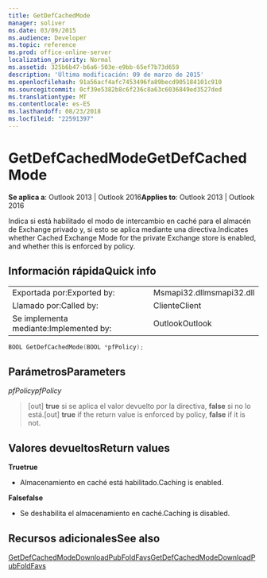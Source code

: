 ```yaml
---
title: GetDefCachedMode
manager: soliver
ms.date: 03/09/2015
ms.audience: Developer
ms.topic: reference
ms.prod: office-online-server
localization_priority: Normal
ms.assetid: 325b6b47-b6a6-503e-e9bb-65ef7b73d659
description: 'Última modificación: 09 de marzo de 2015'
ms.openlocfilehash: 91a56acf4afc7453496fa89becd905184101c910
ms.sourcegitcommit: 0cf39e5382b8c6f236c8a63c6036849ed3527ded
ms.translationtype: MT
ms.contentlocale: es-ES
ms.lasthandoff: 08/23/2018
ms.locfileid: "22591397"
---
```

# <a name="getdefcachedmode"></a><span data-ttu-id="19212-103">GetDefCachedMode</span><span class="sxs-lookup"><span data-stu-id="19212-103">GetDefCachedMode</span></span>

  
  
<span data-ttu-id="19212-104">**Se aplica a**: Outlook 2013 | Outlook 2016</span><span class="sxs-lookup"><span data-stu-id="19212-104">**Applies to**: Outlook 2013 | Outlook 2016</span></span> 
  
<span data-ttu-id="19212-105">Indica si está habilitado el modo de intercambio en caché para el almacén de Exchange privado y, si esto se aplica mediante una directiva.</span><span class="sxs-lookup"><span data-stu-id="19212-105">Indicates whether Cached Exchange Mode for the private Exchange store is enabled, and whether this is enforced by policy.</span></span>
  
## <a name="quick-info"></a><span data-ttu-id="19212-106">Información rápida</span><span class="sxs-lookup"><span data-stu-id="19212-106">Quick info</span></span>

|||
|:-----|:-----|
|<span data-ttu-id="19212-107">Exportada por:</span><span class="sxs-lookup"><span data-stu-id="19212-107">Exported by:</span></span>  <br/> |<span data-ttu-id="19212-108">Msmapi32.dll</span><span class="sxs-lookup"><span data-stu-id="19212-108">msmapi32.dll</span></span>  <br/> |
|<span data-ttu-id="19212-109">Llamado por:</span><span class="sxs-lookup"><span data-stu-id="19212-109">Called by:</span></span>  <br/> |<span data-ttu-id="19212-110">Cliente</span><span class="sxs-lookup"><span data-stu-id="19212-110">Client</span></span>  <br/> |
|<span data-ttu-id="19212-111">Se implementa mediante:</span><span class="sxs-lookup"><span data-stu-id="19212-111">Implemented by:</span></span>  <br/> |<span data-ttu-id="19212-112">Outlook</span><span class="sxs-lookup"><span data-stu-id="19212-112">Outlook</span></span>  <br/> |
   
```cpp
BOOL GetDefCachedMode(BOOL *pfPolicy); 

```

## <a name="parameters"></a><span data-ttu-id="19212-113">Parámetros</span><span class="sxs-lookup"><span data-stu-id="19212-113">Parameters</span></span>

 <span data-ttu-id="19212-114">_pfPolicy_</span><span class="sxs-lookup"><span data-stu-id="19212-114">_pfPolicy_</span></span>
  
> <span data-ttu-id="19212-115">[out] **true** si se aplica el valor devuelto por la directiva, **false** si no lo está.</span><span class="sxs-lookup"><span data-stu-id="19212-115">[out] **true** if the return value is enforced by policy, **false** if it is not.</span></span> 
    
## <a name="return-values"></a><span data-ttu-id="19212-116">Valores devueltos</span><span class="sxs-lookup"><span data-stu-id="19212-116">Return values</span></span>

 <span data-ttu-id="19212-117">**True**</span><span class="sxs-lookup"><span data-stu-id="19212-117">**true**</span></span>
  
- <span data-ttu-id="19212-118">Almacenamiento en caché está habilitado.</span><span class="sxs-lookup"><span data-stu-id="19212-118">Caching is enabled.</span></span>
    
 <span data-ttu-id="19212-119">**False**</span><span class="sxs-lookup"><span data-stu-id="19212-119">**false**</span></span>
  
- <span data-ttu-id="19212-120">Se deshabilita el almacenamiento en caché.</span><span class="sxs-lookup"><span data-stu-id="19212-120">Caching is disabled.</span></span>
    
## <a name="see-also"></a><span data-ttu-id="19212-121">Recursos adicionales</span><span class="sxs-lookup"><span data-stu-id="19212-121">See also</span></span>



[<span data-ttu-id="19212-122">GetDefCachedModeDownloadPubFoldFavs</span><span class="sxs-lookup"><span data-stu-id="19212-122">GetDefCachedModeDownloadPubFoldFavs</span></span>](getdefcachedmodedownloadpubfoldfavs.md)

